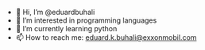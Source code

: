 - 👋 Hi, I’m @eduardbuhali
- 👀 I’m interested in programming languages
- 🌱 I’m currently learning python
- 📫 How to reach me: eduard.k.buhali@exxonmobil.com

<!---
eduardbuhali/eduardbuhali is a ✨ special ✨ repository because its `README.md` (this file) appears on your GitHub profile.
You can click the Preview link to take a look at your changes.
--->
